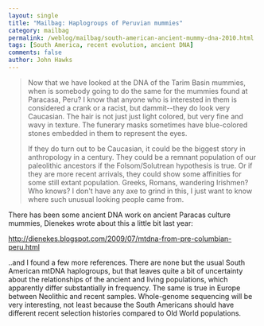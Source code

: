 ```yaml
---
layout: single 
title: "Mailbag: Haplogroups of Peruvian mummies" 
category: mailbag
permalink: /weblog/mailbag/south-american-ancient-mummy-dna-2010.html
tags: [South America, recent evolution, ancient DNA] 
comments: false 
author: John Hawks 
---
```


<blockquote>Now that we have looked at the DNA of the Tarim Basin mummies, when is somebody going to do the same for the mummies found at Paracasa, Peru?  I know that anyone who is interested in them is considered a crank or a racist, but dammit--they do look very Caucasian.  The hair is not just just light colored, but very fine and wavy in texture.  The funerary masks sometimes have blue-colored stones embedded in them to represent the eyes.

If they do turn out to be Caucasian, it could be the biggest story in anthropology in a century.  They could be a remnant population of our paleolithic ancestors if the Folsom/Solutrean hypothesis is true.  Or if they are more recent arrivals, they could show some affinities for some still extant population.  Greeks, Romans, wandering Irishmen?  Who knows?  I don't have any axe to grind in this, I just want to know where such unusual looking people came from.</blockquote>

There has been some ancient DNA work on ancient Paracas culture mummies, Dienekes wrote about this a little bit last year: 

http://dienekes.blogspot.com/2009/07/mtdna-from-pre-columbian-peru.html

..and I found a few more references. There are none but the usual South American mtDNA haplogroups, but that leaves quite a bit of uncertainty about the relationships of the ancient and living populations, which apparently differ substantially in frequency. The same is true in Europe between Neolithic and recent samples. Whole-genome sequencing will be very interesting, not least because the South Americans should have different recent selection histories compared to Old World populations. 

